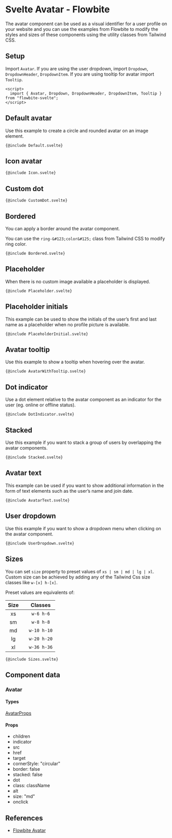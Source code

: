 # Svelte Avatar - Flowbite


The avatar component can be used as a visual identifier for a user profile on your website and you can use the examples from Flowbite to modify the styles and sizes of these components using the utility classes from Tailwind CSS.

## Setup

Import `Avatar`. If you are using the user dropdown, import `Dropdown`, `DropdownHeader`, `DropdownItem`. If you are using tooltip for avatar import `Tooltip`.

```svelte
<script>
  import { Avatar, Dropdown, DropdownHeader, DropdownItem, Tooltip } from "flowbite-svelte";
</script>
```

## Default avatar

Use this example to create a circle and rounded avatar on an image element.

```svelte
{@include Default.svelte}
```

## Icon avatar

```svelte
{@include Icon.svelte}
```

## Custom dot

```svelte
{@include CustomDot.svelte}
```

## Bordered

You can apply a border around the avatar component.

You can use the `ring-&#123;color&#125;` class from Tailwind CSS to modify ring color.

```svelte
{@include Bordered.svelte}
```

## Placeholder

When there is no custom image available a placeholder is displayed.

```svelte
{@include Placeholder.svelte}
```

## Placeholder initials

This example can be used to show the initials of the user’s first and last name as a placeholder when no profile picture is available.

```svelte
{@include PlaceholderInitial.svelte}
```

## Avatar tooltip

Use this example to show a tooltip when hovering over the avatar.

```svelte
{@include AvatarWithTooltip.svelte}
```

## Dot indicator

Use a dot element relative to the avatar component as an indicator for the user (eg. online or offline status).

```svelte
{@include DotIndicator.svelte}
```

## Stacked

Use this example if you want to stack a group of users by overlapping the avatar components.

```svelte
{@include Stacked.svelte}
```

## Avatar text

This example can be used if you want to show additional information in the form of text elements such as the user’s name and join date.

```svelte
{@include AvatarText.svelte}
```

## User dropdown

Use this example if you want to show a dropdown menu when clicking on the avatar component.

```svelte
{@include UserDropdown.svelte}
```

## Sizes

You can set `size` property to preset values of `xs | sm | md | lg | xl`. Custom size can be achieved by adding any of the Tailwind Css size classes like `w-[x] h-[x]`.

Preset values are equivalents of:

| Size  |     |   Classes   |
| :---: | --- | :---------: |
|  xs   |     |  `w-6 h-6`  |
|  sm   |     |  `w-8 h-8`  |
|  md   |     | `w-10 h-10` |
|  lg   |     | `w-20 h-20` |
|  xl   |     | `w-36 h-36` |

```svelte
{@include Sizes.svelte}
```

## Component data

### Avatar

#### Types

[AvatarProps](https://github.com/themesberg/flowbite-svelte/blob/main/src/lib/types.ts#L203)

#### Props

- children
- indicator
- src
- href
- target
- cornerStyle: "circular"
- border: false
- stacked: false
- dot
- class: className
- alt
- size: "md"
- onclick


## References

- [Flowbite Avatar](https://flowbite.com/docs/components/avatar/)


